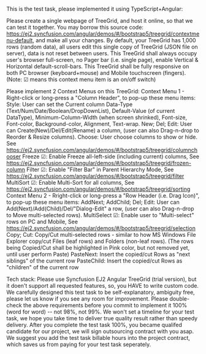 This is the test task, please implemented it using TypeScript+Angular:

Please create a single webpage of TreeGrid, and host it online, so that we can test it together.
You may borrow this source code: https://ej2.syncfusion.com/angular/demos/#/bootstrap5/treegrid/contextmenu-default, and make all your changes.
By default, your TreeGrid has 1,000 rows (random data), all users edit this single copy of TreeGrid (JSON file on server), data is not reset between users.
This TreeGrid shall always occupy user's browser full-screen, no Pager bar (i.e. single page), enable Vertical & Horizontal default-scroll-bars.
This TreeGrid shall be fully responsive on both PC browser (keyboard+mouse) and Mobile touchscreen (fingers).
(Note: ☑ means this context menu item is an on/off switch)

Please implement 2 Context Menus on this TreeGrid:
Context Menu 1 - Right-click or long-press a "Column Header", to pop-up these menu items:
Style: User can set the Current column Data-Type (Text/Num/Date/Boolean/DropDownList), Default-Value (of current DataType),
Minimum-Column-Width (when screen shrinked), Font-size, Font-color, Background-color, Alignment, Text-wrap.
New; Del; Edit: User can Create(New)/Del/Edit(Rename) a column, (user can also Drag-n-drop to Reorder & Resize columns).
Choose: User choose columns to show or hide. See https://ej2.syncfusion.com/angular/demos/#/bootstrap5/treegrid/columnchooser
Freeze ☑: Enable Freeze all-left-side (including current) columns, See https://ej2.syncfusion.com/angular/demos/#/bootstrap5/treegrid/frozen-column
Filter ☑: Enable "Filter Bar" in Parent Hierarchy Mode, See https://ej2.syncfusion.com/angular/demos/#/bootstrap5/treegrid/filter
MultiSort ☑: Enable Multi-Sort for all columns, See https://ej2.syncfusion.com/angular/demos/#/bootstrap5/treegrid/sorting
Context Menu 2 - Rright-click or long-press a "Row Header (i.e. Drag Icon)", to pop-up these menu items:
AddNext; AddChild; Del; Edit: User can Add(Next)/Add(Child)/Del/"Dialog-Edit" a row, (user can also Drag-n-drop to Move multi-selected rows).
MultiSelect ☑: Enable user to "Multi-select" rows on PC and Mobile, See https://ej2.syncfusion.com/angular/demos/#/bootstrap5/treegrid/selection
Copy; Cut: Copy/Cut multi-selected rows - similar to how MS Windows File Explorer copy/cut Files (leaf rows) and Folders (non-leaf rows).
(The rows being Copied/Cut shall be highlighted in Pink color, but not removed yet, until user perform Paste)
PasteNext: Insert the copied/cut Rows as "next siblings" of the current row
PasteChild: Insert the copied/cut Rows as "children" of the current row

Tech stack:
Please use Syncfusion EJ2 Angular TreeGrid (trial version), but it doen't support all requested features, so, you HAVE to write custom code.
We carefully designed this test task to be self-explanatory, ambiguity free, please let us know if you see any room for improvement.
Please double-check the above requirements before you commit to implement it 100% (word for word) -- not 98%, not 99%.
We won't set a timeline for your test task, we hope you take time to deliver true quality result rather than speedy delivery.
After you complete the test task 100%, you became qualifed candidate for our project, we will sign outsourcing contract with you asap.
We suggest you add the test task billable hours into the project contract, which saves us from paying for your test task seperately.
